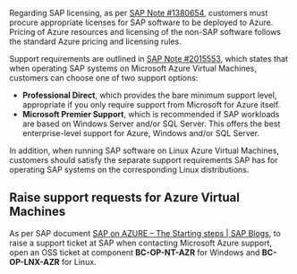 Regarding SAP licensing, as per [SAP Note \#1380654](https://me.sap.com/notes/1380654), customers must procure appropriate licenses for SAP software to be deployed to Azure. Pricing of Azure resources and licensing of the non-SAP software follows the standard Azure pricing and licensing rules.

Support requirements are outlined in [SAP Note \#2015553](https://me.sap.com/notes/2015553), which states that when operating SAP systems on Microsoft Azure Virtual Machines, customers can choose one of two support options:

- **Professional Direct**, which provides the bare minimum support level, appropriate if you only require support from Microsoft for Azure itself.
- **Microsoft Premier Support**, which is recommended if SAP workloads are based on Windows Server and/or SQL Server. This offers the best enterprise-level support for Azure, Windows and/or SQL Server.

In addition, when running SAP software on Linux Azure Virtual Machines, customers should satisfy the separate support requirements SAP has for operating SAP systems on the corresponding Linux distributions.

## Raise support requests for Azure Virtual Machines

As per SAP document [SAP on AZURE – The Starting steps | SAP Blogs](https://blogs.sap.com/2020/10/20/sap-on-azure-the-starting-steps/), to raise a support ticket at SAP when contacting Microsoft Azure support, open an OSS ticket at component **BC-OP-NT-AZR** for Windows and **BC-OP-LNX-AZR** for Linux.
